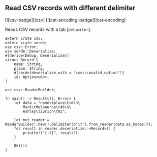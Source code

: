 ## Read CSV records with different delimiter

[![csv-badge]][csv] [![cat-encoding-badge]][cat-encoding]

Reads CSV records with a tab [`delimiter`].

```rust,edition2018
extern crate csv;
extern crate serde;
use csv::Error;
use serde::Deserialize;
#[derive(Debug, Deserialize)]
struct Record {
    name: String,
    place: String,
    #[serde(deserialize_with = "csv::invalid_option")]
    id: Option<u64>,
}

use csv::ReaderBuilder;

fn main() -> Result<(), Error> {
    let data = "name\tplace\tid\n\
        Mark\tMelbourne\t46\n\
        Ashley\tZurich\t92";

    let mut reader = ReaderBuilder::new().delimiter(b'\t').from_reader(data.as_bytes());
    for result in reader.deserialize::<Record>() {
        println!("{:?}", result?);
    }

    Ok(())
}
```